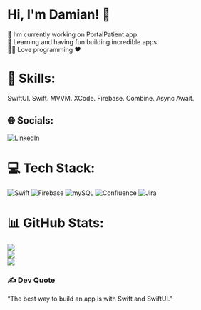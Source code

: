 # Hi, I'm Damian! 👋
🔭 I’m currently working on PortalPatient app. <br>🌱 Learning and having fun building incredible apps. <br>👨‍💻 Love programming ❤️

# 💪 Skills:
SwiftUI. Swift. MVVM. XCode. Firebase. Combine. Async Await. 
## 🌐 Socials:
[![LinkedIn](https://img.shields.io/badge/LinkedIn-%230077B5.svg?logo=linkedin&logoColor=white)](https://linkedin.com/in/https://www.linkedin.com/in/damian-rydzewski) 

# 💻 Tech Stack:
![Swift](https://img.shields.io/badge/swift-F54A2A?style=for-the-badge&logo=swift&logoColor=white) ![Firebase](https://img.shields.io/badge/firebase-%23039BE5.svg?style=for-the-badge&logo=firebase) ![mySQL](https://img.shields.io/badge/mysql-%2300f.svg?style=for-the-badge&logo=mysql&logoColor=white) ![Confluence](https://img.shields.io/badge/confluence-%23172BF4.svg?style=for-the-badge&logo=confluence&logoColor=white) ![Jira](https://img.shields.io/badge/jira-%230A0FFF.svg?style=for-the-badge&logo=jira&logoColor=white)
# 📊 GitHub Stats:
![](https://github-readme-stats.vercel.app/api?username=damianrydzewski&theme=dark&hide_border=false&include_all_commits=true&count_private=true)<br/>
![](https://github-readme-streak-stats.herokuapp.com/?user=damianrydzewski&theme=dark&hide_border=false)<br/>
![](https://github-readme-stats.vercel.app/api/top-langs/?username=damianrydzewski&theme=dark&hide_border=false&include_all_commits=true&count_private=true&layout=compact)

### ✍️ Dev Quote
“The best way to build an app is with Swift and SwiftUI."
